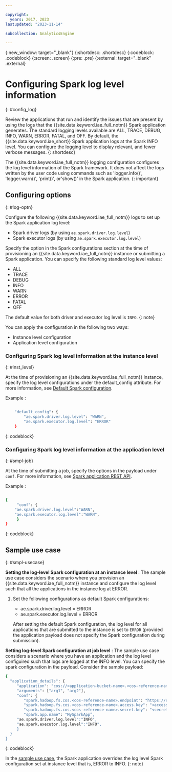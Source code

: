```yaml
---

copyright:
  years: 2017, 2023
lastupdated: "2023-11-14"

subcollection: AnalyticsEngine

---
```


<!-- Attribute definitions -->
{:new_window: target="_blank"}
{:shortdesc: .shortdesc}
{:codeblock: .codeblock}
{:screen: .screen}
{:pre: .pre}
{:external: target="_blank" .external}

# Configuring Spark log level information
{: #config_log}

Review the applications that run and identify the issues that are present by using the logs that the {{site.data.keyword.iae_full_notm}} Spark application generates. The standard logging levels available are ALL, TRACE, DEBUG, INFO, WARN, ERROR, FATAL, and OFF. By default, the {{site.data.keyword.iae_short}} Spark application logs at the Spark INFO level. You can configure the logging level to display relevant, and fewer verbose messages.
{: shortdesc}

The {{site.data.keyword.iae_full_notm}} logging configuration configures the log level information of the Spark framework. It does not affect the logs written by the user code using commands such as 'logger.info()', 'logger.warn()', 'print()', or'show()' in the Spark application.
{: important}

## Configuring options
{: #log-optn}

Configure the following {{site.data.keyword.iae_full_notm}} logs to set up the Spark application log level:
* Spark driver logs (by using `ae.spark.driver.log.level`)
* Spark executor logs (by using `ae.spark.executor.log.level`)

Specify the option in the Spark configurations section at the time of provisioning an {{site.data.keyword.iae_full_notm}} instance or submitting a Spark application.
You can specify the following standard log level values:
* ALL
* TRACE
* DEBUG
* INFO
* WARN
* ERROR
* FATAL
* OFF


The default value for both driver and executor log level is `INFO`.
{: note}

You can apply the configuration in the following two ways:
* Instance level configuration
* Application level configuration

### Configuring Spark log level information at the instance level
{: #inst_level}

At the time of provisioning an {{site.data.keyword.iae_full_notm}} instance, specify the log level configurations under the default_config attribute. For more information, see [Default Spark configuration](https://cloud.ibm.com/docs/AnalyticsEngine?topic=AnalyticsEngine-serverless-architecture-concepts#default-spark-config).


Example :

```bash

    "default_config": {
        "ae.spark.driver.log.level": "WARN",
        "ae.spark.executor.log.level": "ERROR"
    }
```
{: codeblock}


### Configuring Spark log level information at the application level
{: #smpl-job}

At the time of submitting a job, specify the options in the payload under `conf`. For more information, see [Spark application REST API](https://cloud.ibm.com/docs/AnalyticsEngine?topic=AnalyticsEngine-spark-app-rest-api).

Example :

```bash

{
     "conf": {
	"ae.spark.driver.log.level":"WARN",
	"ae.spark.executor.log.level":"WARN",
     }
}
```
{: codeblock}


## Sample use case
{: #smpl-usecase}

**Setting the log-level Spark configuration at an instance level** : The sample use case considers the scenario where you provision an {{site.data.keyword.iae_full_notm}} instance and configure the log level such that all the applications in the instance log at ERROR.

1. Set the following configurations as default Spark configurations:

     * ae.spark.driver.log.level = ERROR
     * ae.spark.executor.log.level = ERROR

     After setting the default Spark configuration, the log level for all applications that are submitted to the instance is set to `ERROR` (provided the application payload does not specify the Spark configuration during submission).

**Setting log-level Spark configuration at job level** : The sample use case considers a scenario where you have an application and the log level configuired such that logs are logged at the INFO level. You can specify the spark configuration in the payload. Consider the sample payload:

```bash
{
  "application_details": {
     "application": "cos://<application-bucket-name>.<cos-reference-name>/my_spark_application.py",
     "arguments": ["arg1", "arg2"],
     "conf": {
        "spark.hadoop.fs.cos.<cos-reference-name>.endpoint": "https://s3.direct.us-south.cloud-object-storage.appdomain.cloud",
        "spark.hadoop.fs.cos.<cos-reference-name>.access.key": "<access_key>",
        "spark.hadoop.fs.cos.<cos-reference-name>.secret.key": "<secret_key>",
        "spark.app.name": "MySparkApp”,
     "ae.spark.driver.log.level":"INFO",
     "ae.spark.executor.log.level":"INFO",
     }
  }
}
```
{: codeblock}

In the [sample use case](#smpl-usecase), the Spark application overrides the log level Spark configuration set at instance level that is, ERROR to INFO.
{: note}

